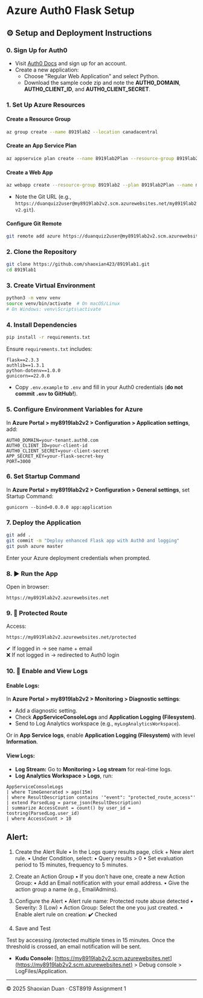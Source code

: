 
# Azure Auth0 Flask Setup

## ⚙️ Setup and Deployment Instructions

### 0. Sign Up for Auth0

- Visit [Auth0 Docs](https://auth0.com/docs) and sign up for an account.
- Create a new application:
  - Choose "Regular Web Application" and select Python.
  - Download the sample code zip and note the **AUTH0_DOMAIN**, **AUTH0_CLIENT_ID**, and **AUTH0_CLIENT_SECRET**.

### 1. Set Up Azure Resources

#### Create a Resource Group
```bash
az group create --name 8919lab2 --location canadacentral
```

#### Create an App Service Plan
```bash
az appservice plan create --name 8919lab2Plan --resource-group 8919lab2 --sku FREE --location canadacentral --is-linux
```

#### Create a Web App
```bash
az webapp create --resource-group 8919lab2 --plan 8919lab2Plan --name my8919lab2v2 --runtime "PYTHON|3.9" --deployment-local-git
```
- Note the Git URL (e.g., `https://duanquiz2user@my8919lab2v2.scm.azurewebsites.net/my8919lab2v2.git`).

#### Configure Git Remote
```bash
git remote add azure https://duanquiz2user@my8919lab2v2.scm.azurewebsites.net/my8919lab2v2.git
```

### 2. Clone the Repository
```bash
git clone https://github.com/shaoxian423/8919lab1.git
cd 8919lab1
```

### 3. Create Virtual Environment
```bash
python3 -m venv venv
source venv/bin/activate  # On macOS/Linux
# On Windows: venv\Scripts\activate
```

### 4. Install Dependencies
```bash
pip install -r requirements.txt
```
Ensure `requirements.txt` includes:
```text
flask==2.3.3
authlib==1.3.1
python-dotenv==1.0.0
gunicorn==22.0.0
```
- Copy `.env.example` to `.env` and fill in your Auth0 credentials (**do not commit `.env` to GitHub!**).

### 5. Configure Environment Variables for Azure

In **Azure Portal > my8919lab2v2 > Configuration > Application settings**, add:
```
AUTH0_DOMAIN=your-tenant.auth0.com
AUTH0_CLIENT_ID=your-client-id
AUTH0_CLIENT_SECRET=your-client-secret
APP_SECRET_KEY=your-flask-secret-key
PORT=3000
```

### 6. Set Startup Command

In **Azure Portal > my8919lab2v2 > Configuration > General settings**, set Startup Command:
```text
gunicorn --bind=0.0.0.0 app:application
```

### 7. Deploy the Application
```bash
git add .
git commit -m "Deploy enhanced Flask app with Auth0 and logging"
git push azure master
```
Enter your Azure deployment credentials when prompted.

### 8. ▶️ Run the App

Open in browser:
```
https://my8919lab2v2.azurewebsites.net
```

### 9. 🔐 Protected Route

Access:
```
https://my8919lab2v2.azurewebsites.net/protected
```
✔ If logged in → see name + email  
❌ If not logged in → redirected to Auth0 login

### 10. 📝 Enable and View Logs

#### Enable Logs:

In **Azure Portal > my8919lab2v2 > Monitoring > Diagnostic settings**:
- Add a diagnostic setting.
- Check **AppServiceConsoleLogs** and **Application Logging (Filesystem)**.
- Send to Log Analytics workspace (e.g., `myLogAnalyticsWorkspace`).

Or in **App Service logs**, enable **Application Logging (Filesystem)** with level **Information**.

#### View Logs:

- **Log Stream:** Go to **Monitoring > Log stream** for real-time logs.
- **Log Analytics Workspace > Logs**, run:
```kql
AppServiceConsoleLogs
| where TimeGenerated > ago(15m)
| where ResultDescription contains '"event": "protected_route_access"'
| extend ParsedLog = parse_json(ResultDescription)
| summarize AccessCount = count() by user_id = tostring(ParsedLog.user_id)
| where AccessCount > 10
```
## Alert:
1. Create the Alert Rule
	•	In the Logs query results page, click + New alert rule.
	•	Under Condition, select:
	•	Query results > 0
	•	Set evaluation period to 15 minutes, frequency to 5 minutes.

2. Create an Action Group
	•	If you don’t have one, create a new Action Group:
	•	Add an Email notification with your email address.
	•	Give the action group a name (e.g., EmailAdmins).

3. Configure the Alert
	•	Alert rule name: Protected route abuse detected
	•	Severity: 3 (Low)
	•	Action Group: Select the one you just created.
	•	Enable alert rule on creation: ✔️ Checked

4. Save and Test

Test by accessing /protected multiple times in 15 minutes. Once the threshold is crossed, an email notification will be sent.

- **Kudu Console:** [https://my8919lab2v2.scm.azurewebsites.net](https://my8919lab2v2.scm.azurewebsites.net) > Debug console > LogFiles/Application.

---
© 2025 Shaoxian Duan · CST8919 Assignment 1
